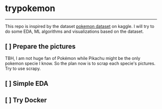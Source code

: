 # trypokemon
----

This repo is inspired by the dataset [pokemon dataset](https://www.kaggle.com/abcsds/pokemon) on kaggle. I will try to do some EDA, ML algorithms and visualizations based on the dataset.

## [ ] Prepare the pictures

TBH, I am not huge fan of Pokémon while Pikachu might be the only pokemon specie I know. So the plan now is to scrap each specie's pictures. Try to use scrapy.

## [ ] Simple EDA



## [ ] Try Docker
